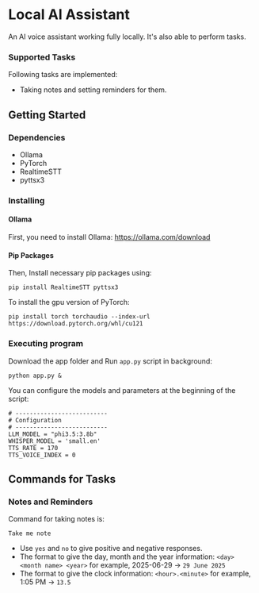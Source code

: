 # Local AI Assistant

An AI voice assistant working fully locally. It's also able to perform tasks.

### Supported Tasks

Following tasks are implemented:

* Taking notes and setting reminders for them.

## Getting Started

### Dependencies

* Ollama
* PyTorch
* RealtimeSTT
* pyttsx3

### Installing

#### Ollama

First, you need to install Ollama: https://ollama.com/download

#### Pip Packages

Then, Install necessary pip packages using:

```
pip install RealtimeSTT pyttsx3
```

To install the gpu version of PyTorch:

```
pip install torch torchaudio --index-url https://download.pytorch.org/whl/cu121
```

### Executing program

Download the app folder and Run `app.py` script in background:

```
python app.py &
```

You can configure the models and parameters at the beginning of the script:

```
# --------------------------
# Configuration
# --------------------------
LLM_MODEL = "phi3.5:3.8b"
WHISPER_MODEL = 'small.en'
TTS_RATE = 170
TTS_VOICE_INDEX = 0
```

## Commands for Tasks

### Notes and Reminders

Command for taking notes is:

```
Take me note
```

* Use `yes` and `no` to give positive and negative responses.
* The format to give the day, month and the year information: `<day> <month name> <year>` for example, 2025-06-29 -> `29 June 2025`
* The format to give the clock information: `<hour>.<minute>` for example, 1:05 PM -> `13.5`
